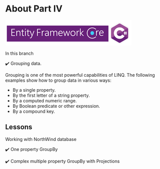 # About Part IV

![immg](assets/efcore_csharp.png)

In this branch

:heavy_check_mark: Grouping data.

Grouping is one of the most powerful capabilities of LINQ. The following examples show how to group data in various ways:

- By a single property.
- By the first letter of a string property.
- By a computed numeric range.
- By Boolean predicate or other expression.
- By a compound key.

## Lessons

Working with NorthWind database

:heavy_check_mark: One property GroupBy

:heavy_check_mark: Complex multiple property GroupBy with Projections